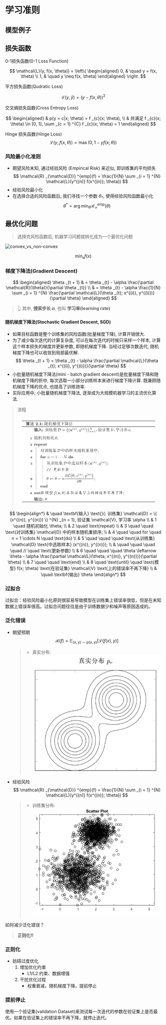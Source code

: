 # 学习准则

## 模型例子

## 损失函数

0-1损失函数(0-1 Loss Function)

$$
\mathcal{L}(y, f(x, \theta)) = \left\{
\begin{aligned}
0, & \quad y = f(x, \theta) \\
1, & \quad y \neq f(x, \theta)
\end{aligned}
\right.
$$

平方损失函数(Qudratic Loss)

$$
\mathcal{L}(y, \hat{y}) = (y - f(x, \theta)) ^{2}
$$

交叉熵损失函数(Cross Entropy Loss)

$$
\begin{aligned}
& p(y = c|x; \theta) = f _{c}(x; \theta), \\
& 并满足 f _{c}(x; \theta) \in [0, 1], \sum _{c = 1} ^{C} f _{c}(x; \theta) = 1
\end{aligned}
$$

Hinge 损失函数(Hinge Loss)
$$
\mathcal{L}(y, f(x, \theta)) = \max(0, 1 - yf(x; \theta))
$$

### 风险最小化准则

- 期望风险未知, 通过经验风险 (Empirical Risk) 来近似, 即训练集的平均损失
  $$
  \mathcal{R} _{\mathcal{D}} ^{emp}(f) = \frac{1}{N} \sum _{i = 1} ^{N} \mathcal{L}(y^{(n)} f(x^{(n)}; \theta))
  $$
- 经验风险最小化
- 在选择合适的风险函数后, 我们寻找一个参数 $\theta _{*}$, 使得经验风险函数最小化
  $$
  \theta ^{*} = \arg \min _{\theta} \mathcal{R} _{\mathcal{D}} ^{emp}(\theta)
  $$

## 最优化问题

> 选择完风险函数后, 机器学习问题就转化成为一个最优化问题

![convex_vs_non-convex](https://qph.cf2.quoracdn.net/main-qimg-f848fbbcbf279aadeacb7bd9850d5ed1)

$$
\min _{x} f(x)
$$

### 梯度下降法(Gradient Descent)

$$
\begin{aligned}
  \theta _{t + 1} & = \theta _{t} - \alpha \frac{\partial \mathcal{R}(\theta)}{\partial \theta _{t}} \\
  & = \theta _{t} - \alpha \frac{1}{N} \sum _{i = 1} ^{N} \frac{\partial \mathcal{L}(\theta _{t}; x^{(i)}, y^{(i)})}{\partial \theta}
\end{aligned}
$$

> 👆 其中, **搜索步长 $\alpha$**, 也叫 **学习率(learning rate)**

#### 随机梯度下降法(Stochastic Gradient Descent, SGD)

- 如果目标函数是整个训练集的风险函数(批量梯度下降), 计算开销很大.
- 为了减少每次迭代的计算复杂度, 可以在每次迭代的时候只采样一个样本, 计算这个样本损失的梯度并更新参数, 即随机梯度下降. 当经过足够次数迭代, 随机梯度下降也可以收敛到局部最优解.
  $$
  \theta _{t + 1} = \theta _{t} - \alpha \frac{\partial \mathcal{L}(\theta _{t}; x^{(i)}, y^{(i)})}{\partial \theta}
  $$
- 小批量随机梯度下降法(mini - batch gradient descent)是批量梯度下降和随机梯度下降的折中, 每次选取一小部分训练样本来进行梯度下降计算. 既兼顾随机梯度下降的优点, 也提高了训练效率.
- 实际应用中, 小批量随机梯度下降法, 逐渐成为大规模机器学习的主流优化算法.

> 流程
>
> ![SGD](../img/ch2_1_SGD.png)

$$
\begin{align*}
& \quad \textbf{输入} \text{}{: 训练集} \mathcal{D} = \{ (x^{(n)}, y^{(n)}) \} ^{N} _{n = 1}, 验证集 \mathcal{V}, 学习率 \alpha \\
& 1 \quad 随机初始化 \theta; \\
& 2 \quad \text{repeat} \\
& 3 \quad \quad \text{对训练集} \mathcal{D} 中的样本随机重排序; \\
& 4 \quad \quad for \quad n = 1 \cdots N \quad \text{do} \\
& 5 \quad \quad \quad \text{从训练集} \mathcal{D} \text{中选取样本} (x^{(n)}, y^{(n)}); \\
&  \quad \quad \quad \quad // \quad \text{更新参数} \\
& 6 \quad \quad \quad \theta \leftarrow \theta - \alpha \frac{\partial \mathcal{L}(\theta; x^{(n)}, y^{(n)})}{\partial \theta} \\
& 7 \quad \quad \text{end} \\
& 8 \quad \text{until} \quad \text{模型} f(x; \theta) \text{在验证集} \mathcal{V} \text{上的错误率不再下降} \\
& \quad \textbf{输出} \theta
\end{align*}
$$

### 过拟合

过拟合：经验风险最小化原则很容易导致模型在训练集上错误率很低，但是在未知数据上错误率很高。过拟合问题往往是由于训练数据少和噪声等原因造成的。

### 泛化错误

- 期望预期
  $$
  \mathcal{R}(f) = \mathbb{E} _{(x, y) \sim p(x, y)} [\mathcal{L}(f(x), y)]
  $$
  > - 真实分布:
  > ![真实分布](../img/ch2_2.png)
- 经验风险
  $$
  \mathcal{R} _{\mathcal{D}} ^{emp}(f) = \frac{1}{N} \sum _{i = 1} ^{N} \mathcal{L}(y^{(n)} f(x^{(n)}; \theta))
  $$
  > - 训练集分布:
  > ![训练集分布](../img/ch2_3.png)

如何减少泛化错误？
> **正则化!!**

### 正则化

- 妨碍过度优化
  1. 增加优化约束
     - L1/L2 约束、数据增强
  2. 干扰优化过程
     - 权重衰减，随机梯度下降，提前停止

### 提前停止

使用一个验证集(validation Dataset)来测试每一次迭代的参数在验证集上是否最优。如果在验证集上的错误率不再下降，就停止迭代。
